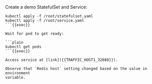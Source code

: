 
<br>

Create a demo StatefulSet and Service:

```plain
kubectl apply -f /root/statefulset.yaml
kubectl apply -f /root/service.yaml
```{{exec}}

Wait for pod to get ready:

```plain
kubectl get pods
```{{exec}}

Access service at [link]({{TRAFFIC_HOST1_32080}}).

Observe that `Redis host` setting changed based on the value in environment
variable.
